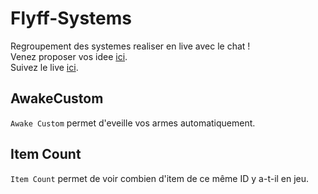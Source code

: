 # Flyff-Systems
Regroupement des systemes realiser en live avec le chat ! <br>
Venez proposer vos idee [ici](https://discord.gg/fZP7TWq). <br>
Suivez le live [ici](https://www.twitch.tv/s4oul/). <br>

## AwakeCustom
`Awake Custom` permet d'eveille vos armes automatiquement.

## Item Count
`Item Count` permet de voir combien d'item de ce même ID y a-t-il en jeu.
